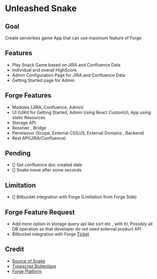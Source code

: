 # Unleashed Snake

## Goal
Create serverless game App that can use maximum feature of Forge

## Features
- Play Snack Game based on JIRA and Confluence Data
- Individual and overall HighScore
- Admin Configuration Page for JIRA and Confluence Data
- Getting Started page for Admin

## Forge Features 
- Modules (JIRA, Confluence, Admin)
- UI (UIKit for Getting Started, Admin Using React CustomUI, App using static Resources
- Storage API
- Resolver , Bridge
- Permission (Scope, External CSS/JS, External Domains , Backend)
- Rest API(JIRA/Confluence)


## Pending
- [] Get confluence doc created date
- [] Snake move after some seconds

## Limitation
- [] Bitbucket integration with Forge (Limitation from Forge Side)

## Forge Feature Request
- Add more option in storage query api like sort etc , with ttl, Possibly all DB operation so that developer do not need external product API
- Bitbucket integration with Forge [Ticket](https://community.developer.atlassian.com/t/forge-external-oauth2-doesnt-support-atlassian-oauth/55283/8)

## Credit
- [Source of Snake](https://codepen.io/sfaedo/pen/qBOEBG)
- [Typescript Boilerplare](https://github.com/VD39/typescript-webpack-boilerplate)
- [Forge Platform](https://developer.atlassian.com/platform/forge/)